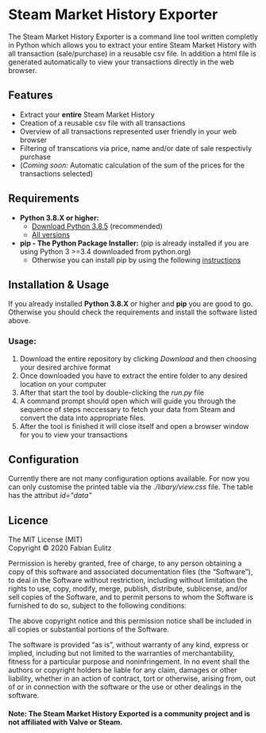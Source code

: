 # Steam Market History Exporter
The Steam Market History Exporter is a command line tool written completly in Python which allows you to extract your entire Steam Market History with all transaction (sale/purchase) in a reusable csv file. In addition a html file is generated automatically to view your transactions directly in the web browser.

## Features
+ Extract your **entire** Steam Market History
+ Creation of a reusable csv file with all transactions
+ Overview of all transactions represented user friendly in your web browser
+ Filtering of transcations via price, name and/or date of sale respectivly purchase
+ (*Coming soon:* Automatic calculation of the sum of the prices for the transactions selected)

## Requirements
+ **Python 3.8.X or higher:**
    + [Download Python 3.8.5](https://www.python.org/ftp/python/3.8.5/python-3.8.5.exe) (recommended)  
    + [All versions](https://www.python.org/downloads/)
+ **pip - The Python Package Installer:** (pip is already installed if you are using Python 3 >=3.4 downloaded from python.org)
    + Otherwise you can install pip by using the following [instructions](https://pip.pypa.io/en/stable/installing/)

## Installation & Usage
If you already installed **Python 3.8.X** or higher and **pip**  you are good to go. Otherwise you should check the requirements and install the software listed above.

### Usage:  
1. Download the entire repository by clicking *Download* and then choosing your desired archive format
2. Once downloaded you have to extract the entire folder to any desired location on your computer
3. After that start the tool by double-clicking the *run.<span></span>py* file
4. A command prompt should open which will guide you through the sequence of steps neccessary to fetch your data from Steam and convert the data into appropriate files.
5. After the tool is finished it will close itself and open a browser window for you to view your transactions

## Configuration
Currently there are not many configuration options available.
For now you can only customise the printed table via the *./libary/view.css* file. The table has the attribut *id="data"*

## Licence
The MIT License (MIT)  
Copyright &copy; 2020 Fabian Eulitz

Permission is hereby granted, free of charge, to any person obtaining a copy of this software and associated documentation files (the “Software”), to deal in the Software without restriction, including without limitation the rights to use, copy, modify, merge, publish, distribute, sublicense, and/or sell copies of the Software, and to permit persons to whom the Software is furnished to do so, subject to the following conditions:

The above copyright notice and this permission notice shall be included in all copies or substantial portions of the Software.

The software is provided “as is”, without warranty of any kind, express or implied, including but not limited to the warranties of merchantability, fitness for a particular purpose and noninfringement. In no event shall the authors or copyright holders be liable for any claim, damages or other liability, whether in an action of contract, tort or otherwise, arising from, out of or in connection with the software or the use or other dealings in the software.

#### Note: The Steam Market History Exported is a community project and is not affiliated with Valve or Steam.
